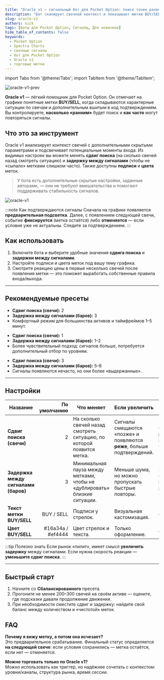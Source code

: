 ```yaml
---
title: "Oracle v1 — сигнальный бот для Pocket Option: поиск точек разворота BUY/SELL"
description: "Бот сканирует свечной контекст и показывает метки BUY/SELL. Пользователь управляет сдвигом поиска и паузой между сигналами, а также подписями и цветами. Подходит для новичков."
slug: oracle-v1
authors: nick
tags: [Боты для Pocket Option, Сигналы, Для новичков]
hide_table_of_contents: false
keywords:
  - Pocket Option
  - Spectra Charts
  - свечные сигналы
  - бот для Pocket Option
  - Oracle v1
  - торговые метки
---
```


import Tabs from '@theme/Tabs';
import TabItem from '@theme/TabItem';

![oracle-v1-prev](/img/blog/oracle-v1-prev.png)

**Oracle v1** — лёгкий помощник для Pocket Option. Он отмечает на графике понятные метки **BUY/SELL**, когда складываются характерные ситуации по свечам и дополнительным вшитым в код подтверждениям. Вы контролируете, **насколько «ранним»** будет поиск и **как часто** могут повторяться сигналы.
<!-- truncate -->

## Что это за инструмент

Oracle v1 анализирует контекст свечей с дополнительными скрытыми параметрами и подсвечивает потенциальные моменты входа. Из видимых настроек вы можете менять **сдвиг поиска** (на сколько свечей назад смотреть ситуацию) и **задержку между сигналами** (чтобы не «сыпало» метками слишком часто). Также доступны **подписи** и **цвета** меток.

> У бота есть дополнительные скрытые настройки, заданные авторами, — они не требуют вмешательства и помогают поддерживать стабильность сигналов.

![oracle-v1](/img/blog/oracle-v1.png)

:::note Как подтверждаются сигналы
Сначала на графике появляется **предварительная подсветка**. Далее, с появлением следующей свечи, событие **фиксируется** (метка остаётся) либо **отменяется** — если условия уже не актуальны. Следите за подтверждением.
:::

## Как использовать

1. Включите бота и выберите удобные значения **сдвига поиска** и **задержки между сигналами**.  
2. Настройте подписи и цвета меток под вашу тему графика.  
3. Смотрите реакцию цены в первые несколько свечей после появления метки — это поможет выработать собственные правила входа/выхода.

---

## Рекомендуемые пресеты

<Tabs groupId="oracle-presets" defaultValue="balanced" queryString>
  <TabItem value="balanced" label="Сбалансированный">
    <ul>
      <li><strong>Сдвиг поиска (свечи):</strong> 2</li>
      <li><strong>Задержка между сигналами (баров):</strong> 3</li>
      <li>Комфортный режим для большинства активов и таймфреймов 1–5 минут.</li>
    </ul>
  </TabItem>

  <TabItem value="early" label="Ранний">
    <ul>
      <li><strong>Сдвиг поиска (свечи):</strong> 1</li>
      <li><strong>Задержка между сигналами (баров):</strong> 1–2</li>
      <li>Более чувствительный подход: сигналов больше, потребуется дополнительный отбор по уровням.</li>
    </ul>
  </TabItem>

  <TabItem value="rare" label="Редкий">
    <ul>
      <li><strong>Сдвиг поиска (свечи):</strong> 3</li>
      <li><strong>Задержка между сигналами (баров):</strong> 5–8</li>
      <li>Сигналы появляются нечасто, но они более «выдержанные».</li>
    </ul>
  </TabItem>
</Tabs>

---

## Настройки

| Название | По умолчанию | Что меняет | Если увеличить | Если уменьшить |
| --- | ---:| --- | --- | --- |
| **Сдвиг поиска (свечи)** | 2 | На сколько свечей назад смотреть ситуацию, по которой появится метка. | Сигналы смещаются «позже» и появляются **реже**, больше подтверждений. | Становятся **раньше** и **чаще**, выше чувствительность. |
| **Задержка между сигналами (баров)** | 3 | Минимальная пауза между метками, чтобы не «дублировать» близкие ситуации. | Меньше шума, но можно пропускать быстрые повторы. | Больше меток подряд, удобно в импульсах, но риск «сыпучести». |
| **Текст метки BUY/SELL** | BUY / SELL | Подписи у стрелок. | Визуальная кастомизация. | — |
| **Цвет BUY/SELL** | #16a34a / #ef4444 | Цвет стрелок и текста. | Только оформление. | — |

:::tip Полезно знать
Если рынок «пилит», имеет смысл **увеличить задержку** между сигналами. Если нужна скорость реакции — **уменьшите сдвиг поиска**.
:::

---

## Быстрый старт

1. Начните со **Сбалансированного** пресета.  
2. Прогоните не менее 200–300 свечей на своём активе — оцените, где подсказки давали продолжение движения.  
3. При необходимости сместите сдвиг и задержку: найдите свой баланс между количеством и «чистотой» меток.

## FAQ

**Почему я вижу метку, а потом она исчезает?**  
Это предварительное срабатывание. Финальный статус определяется **на следующей свече**: если условия сохранились — метка остаётся, если нет — отменяется.

**Можно торговать только по Oracle v1?**  
Можно использовать как триггер, но надёжнее сочетать с контекстом: уровни/каналы, структура рынка, время сессии.
